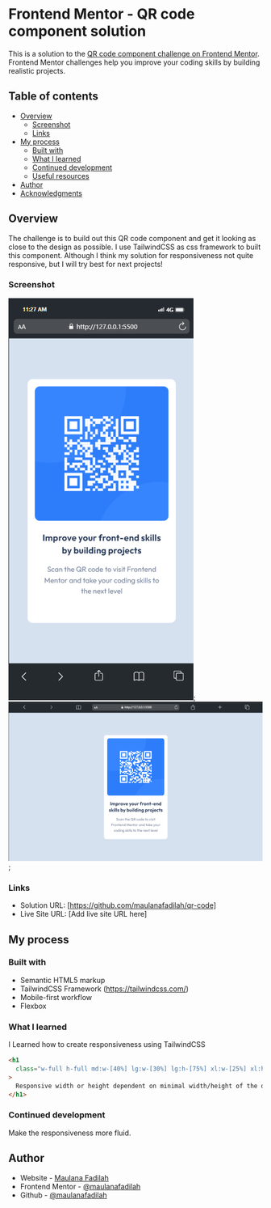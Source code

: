 # Frontend Mentor - QR code component solution

This is a solution to the [QR code component challenge on Frontend Mentor](https://www.frontendmentor.io/challenges/qr-code-component-iux_sIO_H). Frontend Mentor challenges help you improve your coding skills by building realistic projects.

## Table of contents

- [Overview](#overview)
  - [Screenshot](#screenshot)
  - [Links](#links)
- [My process](#my-process)
  - [Built with](#built-with)
  - [What I learned](#what-i-learned)
  - [Continued development](#continued-development)
  - [Useful resources](#useful-resources)
- [Author](#author)
- [Acknowledgments](#acknowledgments)

## Overview

The challenge is to build out this QR code component and get it looking as close to the design as possible.
I use TailwindCSS as css framework to built this component. Although I think my solution for responsiveness not quite responsive,
but I will try best for next projects!

### Screenshot

![](./result/result-mobile.png);
![](./result/result-laptop.png);

### Links

- Solution URL: [https://github.com/maulanafadilah/qr-code]
- Live Site URL: [Add live site URL here]

## My process

### Built with

- Semantic HTML5 markup
- TailwindCSS Framework (https://tailwindcss.com/)
- Mobile-first workflow
- Flexbox

### What I learned

I Learned how to create responsiveness using TailwindCSS

```html
<h1
  class="w-full h-full md:w-[40%] lg:w-[30%] lg:h-[75%] xl:w-[25%] xl:h-[70%]"
>
  Responsive width or height dependent on minimal width/height of the device
</h1>
```

### Continued development

Make the responsiveness more fluid.

## Author

- Website - [Maulana Fadilah](https://maulanafadilah.me)
- Frontend Mentor - [@maulanafadilah](https://www.frontendmentor.io/profile/maulanafadilah)
- Github - [@maulanafadilah](https://https://github.com/maulanafadilah)

